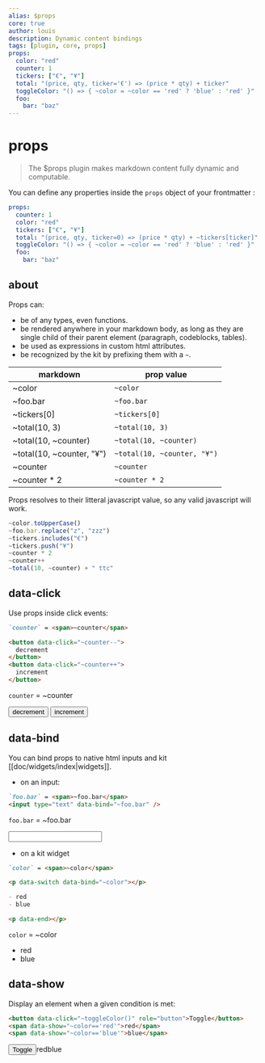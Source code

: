 ```yaml
---
alias: $props
core: true
author: louis
description: Dynamic content bindings
tags: [plugin, core, props]
props:
  color: "red"
  counter: 1
  tickers: ["€", "¥"]
  total: "(price, qty, ticker='€') => (price * qty) + ticker"
  toggleColor: "() => { ~color = ~color == 'red' ? 'blue' : 'red' }"
  foo:
    bar: "baz"
---
```

# props

> The $props plugin makes markdown content fully dynamic and computable.



You can define any properties inside the `props` object of your frontmatter :

```yaml
props:
  counter: 1
  color: "red"
  tickers: ["€", "¥"]
  total: "(price, qty, ticker=0) => (price * qty) + ~tickers[ticker]"
  toggleColor: "() => { ~color = ~color == 'red' ? 'blue' : 'red' }"
  foo:
    bar: "baz"
```


## about

Props can:

- be of any types, even functions.
- be rendered anywhere in your markdown body, as long as they are single child of their parent element (paragraph, codeblocks, tables).
- be used as expressions in custom html attributes.
- be recognized by the kit by prefixing them with a `~`.

| markdown                  | prop value                | 
| ------------------------- | ------------------------- | 
| <span class="noprocess">~color</span>                  | `~color`                  |
| <span class="noprocess">~foo.bar</span>                  | `~foo.bar`                  |
| <span class="noprocess">~tickers[0]</span>                  | `~tickers[0]`                  |
| <span class="noprocess">~total(10, 3)</span>             | `~total(10, 3)`             |
| <span class="noprocess">~total(10, ~counter)</span>      | `~total(10, ~counter)`      |
| <span class="noprocess">~total(10, ~counter, "¥")</span> | `~total(10, ~counter, "¥")` |
| <span class="noprocess">~counter</span>                  | `~counter`                  |
| <span class="noprocess">~counter \* 2</span>             | `~counter * 2`              |

Props resolves to their litteral javascript value, so any valid javascript will work.

```js
~color.toUpperCase()
~foo.bar.replace("z", "zzz")
~tickers.includes("€")
~tickers.push("¥")
~counter * 2
~counter++
~total(10, ~counter) + " ttc"
```


## data-click

Use props inside click events:

```markdown
`counter` = <span>~counter</span>

<button data-click="~counter--">
  decrement
</button>
<button data-click="~counter++">
  increment
</button>
```

<!-- preview --><p data-preview></p>
`counter` = <span>~counter</span>

<button class="secondary outline me-2" data-click="~counter--">
<i class="bx bx-minus-circle me-2"></i>decrement
</button>
<button class="secondary outline" data-click="~counter++">
<i class="bx bx-plus-circle me-2"></i>increment
</button>

<!-- end:switch --><p data-end></p>



## data-bind

You can bind props to native html inputs and kit [[doc/widgets/index|widgets]]. 

- on an input:

```markdown
`foo.bar` = <span>~foo.bar</span>
<input type="text" data-bind="~foo.bar" />
```

<!-- preview --><p data-preview></p>
`foo.bar` = <span>~foo.bar</span>

<input type="text" data-bind="~foo.bar" />

<!-- end:preview --><p data-end></p>


- on a kit widget

```markdown
`color` = <span>~color</span>

<p data-switch data-bind="~color"></p>

- red
- blue

<p data-end></p>
```

<!-- preview --><p data-preview></p>
`color` = <span>~color</span>

<!-- switch --><p data-switch data-bind="~color"></p>
- red
- blue

<!-- end:switch --><p data-end></p>
<!-- end:preview --><p data-end></p>

## data-show

Display an element when a given condition is met:

```markdown
<button data-click="~toggleColor()" role="button">Toggle</button>
<span data-show="~color=='red'">red</span>
<span data-show="~color=='blue'">blue</span>
```

<!-- preview --><p data-preview></p>
<button data-click="~toggleColor()" role="button" class="d-inline m-0 me-4">Toggle</button><span data-show="~color=='red'">red</span><span data-show="~color=='blue'">blue</span>

<!-- end:preview --><p data-end></p>

